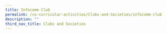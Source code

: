 ```yaml
---
title: Infocomm Club
permalink: /co-curricular-activities/Clubs-and-Societies/infocomm-club
description: ""
third_nav_title: Clubs and Societies
---
```

